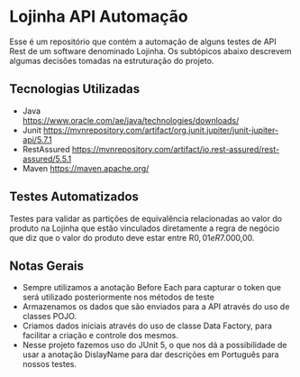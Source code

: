 # Lojinha API Automação
Esse é um repositório que contém a automação de alguns testes de API Rest de
um software denominado Lojinha. Os subtópicos abaixo descrevem algumas decisões tomadas na estruturação do projeto.

## Tecnologias Utilizadas

- Java  
  https://www.oracle.com/ae/java/technologies/downloads/
- Junit
  https://mvnrepository.com/artifact/org.junit.jupiter/junit-jupiter-api/5.7.1
- RestAssured
  https://mvnrepository.com/artifact/io.rest-assured/rest-assured/5.5.1
- Maven
  https://maven.apache.org/

## Testes Automatizados
Testes para validar as partições de equivalência relacionadas ao valor do produto na Lojinha que estão vinculados diretamente a regra de negócio que diz que o valor do produto deve estar entre R$0,01 e R$7.000,00.

## Notas Gerais

- Sempre utilizamos a anotação Before Each para capturar o token que será utilizado posteriormente nos métodos de teste
- Armazenamos os dados que são enviados para a API através do uso de classes POJO.
- Criamos dados iniciais através do uso de classe Data Factory, para facilitar a criação e controle dos mesmos.
- Nesse projeto fazemos uso do JUnit 5, o que nos dá a possibilidade de usar a anotação  DislayName para dar descrições em Português para nossos testes.